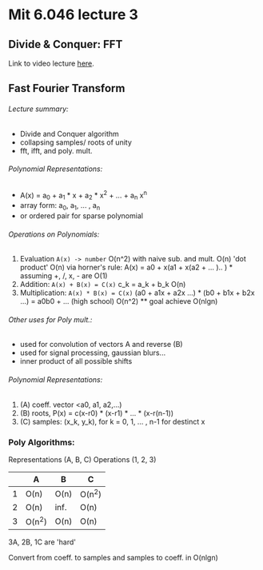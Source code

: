 # Mit 6.046 lecture 3
## Divide & Conquer: FFT
Link to video lecture
[here](https://www.youtube.com/watch?v=iTMn0Kt18tg).



## Fast Fourier Transform
###### Lecture summary:

- Divide and Conquer algorithm
- collapsing samples/ roots of unity
- fft, ifft, and poly. mult.

###### Polynomial Representations:
- A(x) = a<sub>0</sub> + a<sub>1</sub> * x + a<sub>2</sub> * x<sup>2</sup> + ... + a<sub>n</sub> x<sup>n</sup>
- array form: a<sub>0</sub>, a<sub>1</sub>,  ... , a<sub>n</sub>
- or ordered pair for sparse polynomial

###### Operations on Polynomials:
1. Evaluation `A(x) -> number`
        O(n^2) with naive sub. and mult.
        O(n) 'dot product'
        O(n) via horner's rule:
                A(x) = a0 + x(a1 + x(a2 + ... ).. )
        * assuming +, /, x, - are O(1)
2. Addition: `A(x) + B(x) = C(x)`
        c_k = a_k + b_k
        O(n)
3. Multiplication:  `A(x) * B(x) = C(x)`
        (a0 + a1x + a2x ...) *
        (b0 + b1x + b2x ...)
        = a0b0 + ... (high school)
        O(n^2)
        ** goal achieve O(nlgn)

###### Other uses for Poly mult.:
- used for convolution of vectors A and reverse (B)
- used for signal processing, gaussian blurs...
- inner product of all possible shifts


###### Polynomial Representations:
1. (A) coeff. vector  <a0, a1, a2,...)
2. (B) roots, P(x) = c(x-r0) * (x-r1) * ... * (x-r(n-1))
3. (C) samples: (x_k, y_k), for k = 0, 1, ... , n-1 for
destinct x


### Poly Algorithms:

Representations (A, B, C)
Operations (1, 2, 3)

|	| A  		|      B 	|      C	|
|---	|---		|---		|---		|
|1      | O(n)    	| O(n)        | O(n<sup>2</sup>)|
|2      | O(n)     	| inf.    	| O(n)		|
|3      | O(n<sup>2</sup>) | O(n)     	| O(n)		|

3A, 2B, 1C are 'hard'

Convert from coeff. to samples and samples to coeff.
in O(nlgn)

